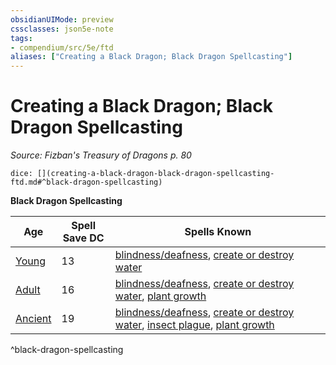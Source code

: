 ```yaml
---
obsidianUIMode: preview
cssclasses: json5e-note
tags:
- compendium/src/5e/ftd
aliases: ["Creating a Black Dragon; Black Dragon Spellcasting"]
---
```

# Creating a Black Dragon; Black Dragon Spellcasting
*Source: Fizban's Treasury of Dragons p. 80* 

`dice: [](creating-a-black-dragon-black-dragon-spellcasting-ftd.md#^black-dragon-spellcasting)`

**Black Dragon Spellcasting**

| Age | Spell Save DC | Spells Known |
|-----|---------------|--------------|
| [Young](/2-Mechanics/CLI/bestiary/dragon/young-black-dragon.md) | 13 | [blindness/deafness](/2-Mechanics/CLI/spells/blindness-deafness.md), [create or destroy water](/2-Mechanics/CLI/spells/create-or-destroy-water.md) |
| [Adult](/2-Mechanics/CLI/bestiary/dragon/adult-black-dragon.md) | 16 | [blindness/deafness](/2-Mechanics/CLI/spells/blindness-deafness.md), [create or destroy water](/2-Mechanics/CLI/spells/create-or-destroy-water.md), [plant growth](/2-Mechanics/CLI/spells/plant-growth.md) |
| [Ancient](/2-Mechanics/CLI/bestiary/dragon/ancient-black-dragon.md) | 19 | [blindness/deafness](/2-Mechanics/CLI/spells/blindness-deafness.md), [create or destroy water](/2-Mechanics/CLI/spells/create-or-destroy-water.md), [insect plague](/2-Mechanics/CLI/spells/insect-plague.md), [plant growth](/2-Mechanics/CLI/spells/plant-growth.md) |
^black-dragon-spellcasting